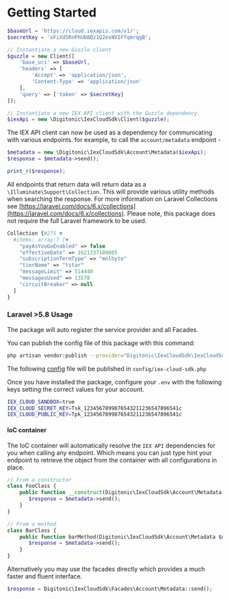 # Getting Started

```php
$baseUrl = 'https://cloud.iexapis.com/v1/';
$secretKey = 'xFiXd5RnPhUD8Qz1Q2esNVIFfqmrqgB';
```

```php
// Instantiate a new Guzzle client
$guzzle = new Client([
    'base_uri' => $baseUrl,
    'headers' => [
        'Accept' => 'application/json',
        'Content-Type' => 'application/json'
    ],
    'query' => ['token' => $secretKey]
]);
```

```php
// Instantiate a new IEX API client with the Guzzle dependency.
$iexApi = new \Digitonic\IexCloudSdk\Client($guzzle);
```

The IEX API client can now be used as a dependency for communicating with various endpoints. for example, to call the `account/metadata` endpoint - 

```php
$metadata = new \Digitonic\IexCloudSdk\Account\Metadata($iexApi);
$response = $metadata->send();

print_r($response);
```

All endpoints that return data will return data as a `\Illuminate\Support\Collection`. This will provide various utility methods when searching the response. For more information on Laravel Collections see [https://laravel.com/docs/6.x/collections](https://laravel.com/docs/6.x/collections). Please note, this package does not require the full Laravel framework to be used.

```php
Collection {#275 ▼
  #items: array:7 [▼
    "payAsYouGoEnabled" => false
    "effectiveDate" => 1621337109805
    "subscriptionTermType" => "mnlhyto"
    "tierName" => "tstar"
    "messageLimit" => 514440
    "messagesUsed" => 13578
    "circuitBreaker" => null
  ]
}
```

### Laravel >5.8 Usage

The package will auto register the service provider and all Facades.

You can publish the config file of this package with this command:

``` bash
php artisan vendor:publish --provider="Digitonic\IexCloudSdk\IexCloudSdkServiceProvider"
```

The following [config](config/config.php) file will be published in `config/iex-cloud-sdk.php`

Once you have installed the package, configure your `.env` with the following keys setting the correct values for your account.

```bash
IEX_CLOUD_SANDBOX=true
IEX_CLOUD_SECRET_KEY=Tsk_1234567899876543211236547896541c
IEX_CLOUD_PUBLIC_KEY=Tpk_1234567899876543211236547896541c
```

#### IoC container

The IoC container will automatically resolve the `IEX API` dependencies for you when calling any endpoint. Which means you can just type hint your endpoint to retrieve the object from the container with all configurations in place.

```php
// From a constructor
class FooClass {
    public function __construct(Digitonic\IexCloudSdk\Account\Metadata $metadata) {
       $response = $metadata->send();
    }
}

// From a method
class BarClass {
    public function barMethod(Digitonic\IexCloudSdk\Account\Metadata $metadata) {
       $response = $metadata->send();
    }
}
```

Alternatively you may use the facades directly which provides a much faster and fluent interface.

```php
$response = Digitonic\IexCloudSdk\Facades\Account\Metadata::send();
```

